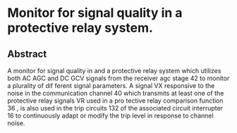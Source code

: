# Monitor for signal quality in a protective relay system.

## Abstract
A monitor for signal quality in and a protective relay system which utilizes both AC AGC and DC GCV signals from the receiver agc stage 42 to monitor a plurality of dif ferent signal parameters. A signal VX responsive to the noise in the communication channel 40 which transmits at least one of the protective relay signals VR used in a pro tective relay comparison function 36 , is also used in the trip circuits 132 of the associated circuit interrupter 16 to continuously adapt or modify the trip level in response to channel noise.